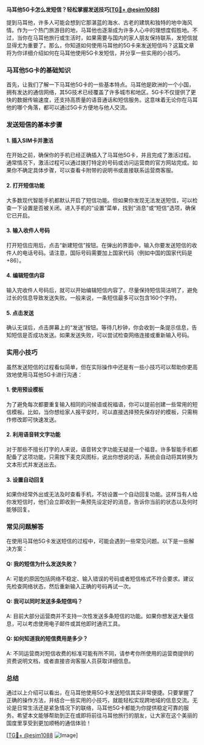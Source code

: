 **马耳他5G卡怎么发短信？轻松掌握发送技巧[[TG💪+ @esim1088](https://t.me/s/esim1088)]**

提到马耳他，许多人可能会想到它那湛蓝的海水、古老的建筑和独特的地中海风情。作为一个热门旅游目的地，马耳他也逐渐成为许多人心中的理想度假胜地。不过，当你在马耳他旅行或生活时，如果需要与国内的家人朋友保持联系，发短信就显得尤为重要了。那么，你知道如何使用马耳他的5G卡来发送短信吗？这篇文章将为你详细介绍如何在马耳他使用5G卡发短信，并分享一些实用的小技巧。

### 马耳他5G卡的基础知识

首先，让我们了解一下马耳他5G卡的一些基本特点。马耳他是欧洲的一个小国，拥有发达的通信网络，其5G技术已经覆盖了许多城市和地区。5G卡不仅提供了更快的数据传输速度，还支持高质量的语音通话和短信服务。这意味着无论你在马耳他的哪个角落，都可以通过5G卡方便地与他人交流。

### 发送短信的基本步骤

#### 1. 插入SIM卡并激活
在开始之前，确保你的手机已经正确插入了马耳他5G卡，并且完成了激活过程。通常情况下，激活过程可以通过拨打特定的号码或访问运营商的官方网站完成。如果你不确定具体步骤，可以查看卡附带的说明书或直接联系运营商客服。

#### 2. 打开短信功能
大多数现代智能手机都默认开启了短信功能。但如果你发现无法发送短信，可以检查一下设置是否被关闭。进入手机的“设置”菜单，找到“消息”或“短信”选项，确保它已开启。

#### 3. 输入收件人号码
打开短信应用后，点击“新建短信”按钮。在弹出的界面中，输入你要发送短信的收件人的电话号码。请注意，国际号码需要加上国家代码（例如中国的国家代码是+86）。

#### 4. 编辑短信内容
输入完收件人号码后，就可以开始编辑短信内容了。尽量保持短信简洁明了，避免过长的信息导致发送失败。一般来说，一条短信最多可以包含160个字符。

#### 5. 点击发送
确认无误后，点击屏幕上的“发送”按钮。等待几秒钟，你会收到一条提示信息，告知短信是否成功发送。如果发送失败，可以尝试检查网络连接或重新输入号码。

### 实用小技巧

虽然发送短信的过程看似简单，但在实际操作中还是有一些小技巧可以帮助你更高效地使用马耳他5G卡进行沟通：

#### 1. 使用预设模板
为了避免每次都要重复输入相同的问候语或祝福语，你可以提前创建一些常用的短信模板。比如，当你想给家人报平安时，可以直接选择预先保存好的模板，只需稍作修改即可快速发送。

#### 2. 利用语音转文字功能
对于那些不擅长打字的人来说，语音转文字功能无疑是一个福音。许多智能手机都配备了这项功能，只需按下麦克风图标，说出你想说的话，系统会自动将其转换为文本形式并发送出去。

#### 3. 设置自动回复
如果你经常外出或无法及时查看手机，不妨设置一个自动回复功能。这样当有人给你发短信时，他们会立即收到一条预先设定好的消息，告诉你当前的状态以及何时能够回复。

### 常见问题解答

在使用马耳他5G卡发送短信的过程中，可能会遇到一些常见问题。以下是一些解决方案：

#### Q: 我的短信为什么发送失败？
A: 可能的原因包括网络不稳定、输入错误的号码或者短信格式不符合要求。建议先检查网络状态，然后重新输入正确的号码再试一次。

#### Q: 我可以同时发送多条短信吗？
A: 目前大部分运营商并不支持一次性发送多条短信的功能。如果你想发送大量信息，可以考虑使用电子邮件或其他即时通讯工具。

#### Q: 如何知道我的短信费用是多少？
A: 不同运营商对短信收费的标准可能有所不同，请参考你所使用的运营商提供的资费说明文档，或者直接咨询客服人员获取详细信息。

### 总结

通过以上介绍可以看出，在马耳他使用5G卡发送短信其实非常便捷。只要掌握了正确的操作方法，并结合一些实用的小技巧，就能轻松实现跨地域的信息交流。无论是日常生活还是紧急情况下的联络，马耳他5G卡都能为你提供稳定可靠的服务。希望本文能够帮助到正在或即将前往马耳他旅行的朋友，让大家在这个美丽的国度里享受到更加顺畅的通信体验！

[[TG💪+ @esim1088](https://t.me/s/esim1088) ![Image](https://i.postimg.cc/4NQfJmqS/Snipaste-2025-05-13-00-14-12.png)]